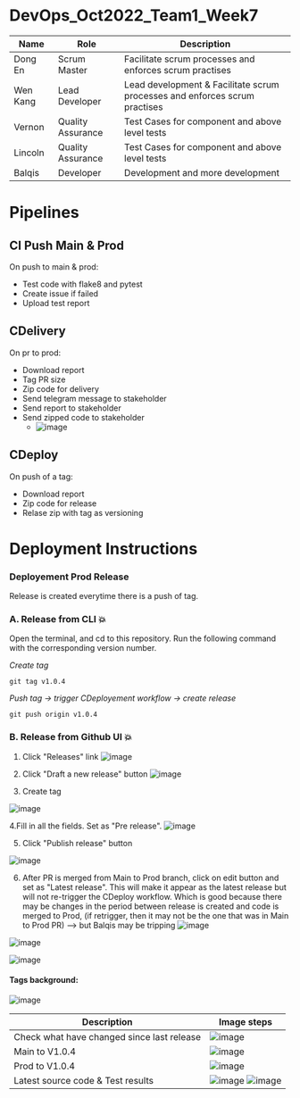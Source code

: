 # DevOps_Oct2022_Team1_Week7
| Name | Role | Description |
|---|---|---|
Dong En | Scrum Master | Facilitate scrum processes and enforces scrum practises
Wen Kang | Lead Developer | Lead development & Facilitate scrum processes and enforces scrum practises
Vernon | Quality Assurance | Test Cases for component and above level tests
Lincoln | Quality Assurance | Test Cases for component and above level tests
Balqis | Developer | Development and more development

# Pipelines
## CI Push Main & Prod
On push to main & prod:
- Test code with flake8 and pytest
- Create issue if failed
- Upload test report

## CDelivery
On pr to prod:
- Download report
- Tag PR size
- Zip code for delivery
- Send telegram message to stakeholder
- Send report to stakeholder
- Send zipped code to stakeholder
  - ![image](https://user-images.githubusercontent.com/73124349/205447665-551a43d7-72a8-43bf-8b6f-b61659662e6f.png)

## CDeploy
On push of a tag:
- Download report
- Zip code for release
- Relase zip with tag as versioning

# Deployment Instructions
### Deployement Prod Release
Release is created everytime there is a push of tag. 

### A. Release from CLI 💥
Open the terminal, and cd to this repository. Run the following command with the corresponding version number. 

_Create tag_
```console
git tag v1.0.4

```

_Push tag -> trigger CDeployement workflow -> create release_
```console
git push origin v1.0.4

```

### B. Release from Github UI 💥

1. Click "Releases" link
![image](https://user-images.githubusercontent.com/72959939/205445842-38072d72-dfa7-4213-a855-417751e1f2e1.png)

2. Click "Draft a new release" button
![image](https://user-images.githubusercontent.com/72959939/205445877-67100dcc-063d-4574-b997-9f090dde29ba.png)

3. Create tag

![image](https://user-images.githubusercontent.com/72959939/205445770-0a5afb7b-d412-4c37-aa29-a64324d6f687.png)

4.Fill in all the fields. Set as "Pre release".
![image](https://user-images.githubusercontent.com/72959939/205446049-5c27d468-58e9-464e-885f-631da169fd61.png)

5. Click "Publish release" button

![image](https://user-images.githubusercontent.com/72959939/205446181-2055e200-dec6-416a-a450-1f4bc1cec9dc.png)


6. After PR is merged from Main to Prod branch, click on edit button and set as "Latest release". This will make it appear as the latest release but will not re-trigger the CDeploy workflow. Which is good because there may be changes in the period between release is created and code is merged to Prod, (if retrigger, then it may not be the one that was in Main to Prod PR) --> but Balqis may be tripping
![image](https://user-images.githubusercontent.com/72959939/205446486-552a8262-9ad0-4b08-a30e-29b5ebb89764.png)

![image](https://user-images.githubusercontent.com/72959939/205446498-581308ce-d65f-4d26-81f7-353b01353f96.png)

![image](https://user-images.githubusercontent.com/72959939/205446609-29bd24ad-a40b-4fbc-8423-1ec52f22ff65.png)




#### Tags background:
![image](https://user-images.githubusercontent.com/72959939/205435547-3602221f-3bce-4d77-b283-c5b946b29171.png)

| Description | Image steps |
|---|---|
| Check what have changed since last release | ![image](https://user-images.githubusercontent.com/72959939/205435668-e5f144b5-3025-4ccc-8044-3fd2a6e80783.png)
| Main to V1.0.4 | ![image](https://user-images.githubusercontent.com/72959939/205435695-4839b7df-76bb-44e7-9bda-4b3556397f66.png)
| Prod to V1.0.4 | ![image](https://user-images.githubusercontent.com/72959939/205435713-6bd20832-d326-4bb3-a646-598c40958f03.png)
| Latest source code & Test results | ![image](https://user-images.githubusercontent.com/72959939/205436058-c0777a77-4d1e-4555-9f6e-a8442c7b1dd5.png) ![image](https://user-images.githubusercontent.com/72959939/205436086-377ce87b-308e-445d-b5a0-6108c2703787.png)




